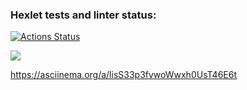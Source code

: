 ### Hexlet tests and linter status:
[![Actions Status](https://github.com/Jesslity/frontend-project-44/workflows/hexlet-check/badge.svg)](https://github.com/Jesslity/frontend-project-44/actions)

<a href="https://codeclimate.com/github/Jesslity/frontend-project-44/maintainability"><img src="https://api.codeclimate.com/v1/badges/d5fe49f8b6be9a32b3be/maintainability" /></a>

 https://asciinema.org/a/lisS33p3fvwoWwxh0UsT46E6t